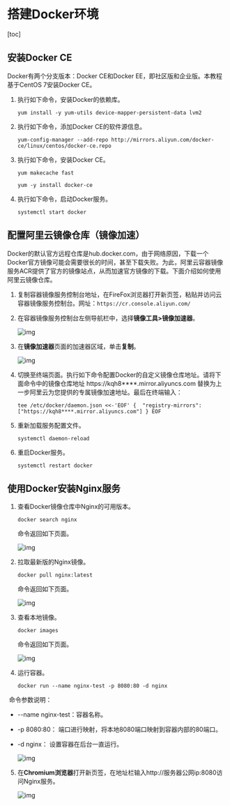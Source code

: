 # 搭建Docker环境

[toc]

## 安装Docker CE

Docker有两个分支版本：Docker CE和Docker EE，即社区版和企业版。本教程基于CentOS 7安装Docker CE。

1. 执行如下命令，安装Docker的依赖库。

   `yum install -y yum-utils device-mapper-persistent-data lvm2`

2. 执行如下命令，添加Docker CE的软件源信息。

   `yum-config-manager --add-repo http://mirrors.aliyun.com/docker-ce/linux/centos/docker-ce.repo`

3. 执行如下命令，安装Docker CE。

   `yum makecache fast`

   `yum -y install docker-ce`

4. 执行如下命令，启动Docker服务。

   `systemctl start docker`



## 配置阿里云镜像仓库（镜像加速）

Docker的默认官方远程仓库是hub.docker.com，由于网络原因，下载一个Docker官方镜像可能会需要很长的时间，甚至下载失败。为此，阿里云容器镜像服务ACR提供了官方的镜像站点，从而加速官方镜像的下载。下面介绍如何使用阿里云镜像仓库。

1. 复制容器镜像服务控制台地址，在FireFox浏览器打开新页签，粘贴并访问云容器镜像服务控制台。网址：`https://cr.console.aliyun.com/`

2. 在容器镜像服务控制台左侧导航栏中，选择**镜像工具>镜像加速器**。

   ![img](https://figurebed-1309161819.cos.ap-nanjing.myqcloud.com/img/3dc6daf967da4e518808f43d7b93897f.png)

3. 在**镜像加速器**页面的加速器区域，单击**复制**。

   ![img](https://figurebed-1309161819.cos.ap-nanjing.myqcloud.com/img/826b50ddb0cc4bd1a8c4fe3c9b4459c0.png)

4. 切换至终端页面。执行如下命令配置Docker的自定义镜像仓库地址。请将下面命令中的镜像仓库地址 https://kqh8****.mirror.aliyuncs.com 替换为上一步阿里云为您提供的专属镜像加速地址。最后在终端输入：

   ```
   tee /etc/docker/daemon.json <<-'EOF' {  "registry-mirrors": ["https://kqh8****.mirror.aliyuncs.com"] } EOF
   ```

5. 重新加载服务配置文件。

   `systemctl daemon-reload`

6. 重启Docker服务。

   `systemctl restart docker`



## 使用Docker安装Nginx服务

1. 查看Docker镜像仓库中Nginx的可用版本。

   `docker search nginx`

   命令返回如下页面。

   ![img](https://figurebed-1309161819.cos.ap-nanjing.myqcloud.com/img/TB1zTRaHRr0gK0jSZFnXXbRRXXa-1090-592.png)

2. 拉取最新版的Nginx镜像。

   `docker pull nginx:latest`

   命令返回如下页面。

   ![img](https://figurebed-1309161819.cos.ap-nanjing.myqcloud.com/img/TB1zcA4HpP7gK0jSZFjXXc5aXXa-688-195.png)



3. 查看本地镜像。

   `docker images`

   命令返回如下页面。

   ![img](https://figurebed-1309161819.cos.ap-nanjing.myqcloud.com/img/TB1igZ2HpY7gK0jSZKzXXaikpXa-731-88.png)



4. 运行容器。

   `docker run --name nginx-test -p 8080:80 -d nginx`

​	命令参数说明：

- --name nginx-test：容器名称。

- -p 8080:80： 端口进行映射，将本地8080端口映射到容器内部的80端口。

- -d nginx： 设置容器在后台一直运行。

  ![img](https://figurebed-1309161819.cos.ap-nanjing.myqcloud.com/img/TB1CDRaHRr0gK0jSZFnXXbRRXXa-560-69.png)



5. 在**Chromium浏览器**打开新页签，在地址栏输入http://服务器公网ip:8080访问Nginx服务。

   ![img](https://figurebed-1309161819.cos.ap-nanjing.myqcloud.com/img/8019013f0db24c889c0c37e3b7773b9a.png)
